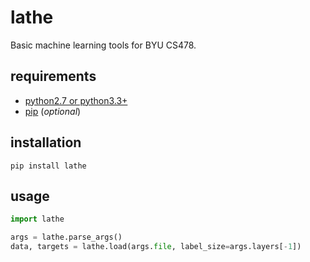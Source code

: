 # lathe

Basic machine learning tools for BYU CS478.

## requirements

- [python2.7 or python3.3+](https://www.python.org/downloads/)
- [pip](https://pip.pypa.io/en/stable/installing/) (_optional_)

## installation

```
pip install lathe
```

## usage

```python
import lathe

args = lathe.parse_args()
data, targets = lathe.load(args.file, label_size=args.layers[-1])
```

